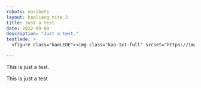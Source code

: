 ```yaml
---
robots: norobots
layout: kaoliang_nite_3
title: Just a test
date: 2022-09-09
description: "Just a test."
testlede: >
  <figure class="kaoLEDE"><img class="kao-1x1-full" srcset="https://images.zachmccabe.com/file/briars/briars-20210515-0151-1792.jpg 1792w, https://images.zachmccabe.com/file/briars/briars-20210515-0151-0896.jpg 896w, https://images.zachmccabe.com/file/briars/briars-20210515-0151-0448.jpg 448w, https://images.zachmccabe.com/file/briars/briars-20210515-0151-0224.jpg 224w" src="https://images.zachmccabe.com/file/briars/briars-20210515-0151-0448.jpg" alt="Milkweed and grasses in a field at dusk" sizes="99vw" loading="lazy" /></figure>

---
```


This is just a test.

This is just a test
